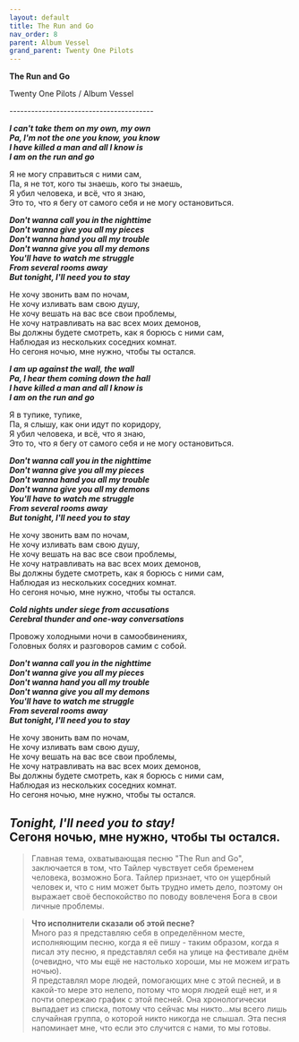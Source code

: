 ```yaml
---  
layout: default  
title: The Run and Go  
nav_order: 8  
parent: Album Vessel  
grand_parent: Twenty One Pilots  
---  
```


**The Run and Go**
<p>
Twenty One Pilots / Album Vessel
</p>  
----------------------------------------

**_I can't take them on my own, my own  
Pa, I'm not the one you know, you know  
I have killed a man and all I know is  
I am on the run and go_**   

Я не могу справиться с ними сам,  
Па, я не тот, кого ты знаешь, кого ты знаешь,  
Я убил человека, и всё, что я знаю,  
Это то, что я бегу от самого себя и не могу остановиться.

**_Don't wanna call you in the nighttime  
Don't wanna give you all my pieces  
Don't wanna hand you all my trouble  
Don't wanna give you all my demons  
You'll have to watch me struggle  
From several rooms away  
But tonight, I'll need you to stay_**  

Не хочу звонить вам по ночам,  
Не хочу изливать вам свою душу,  
Не хочу вешать на вас все свои проблемы,  
Не хочу натравливать на вас всех моих демонов,  
Вы должны будете смотреть, как я борюсь с ними сам,  
Наблюдая из нескольких соседних комнат.  
Но сегоня ночью, мне нужно, чтобы ты остался.  

**_I am up against the wall, the wall  
Pa, I hear them coming down the hall  
I have killed a man and all I know is  
I am on the run and go_**  

Я в тупике, тупике,  
Па, я слышу, как они идут по коридору,  
Я убил человека, и всё, что я знаю,  
Это то, что я бегу от самого себя и не могу остановиться.

**_Don't wanna call you in the nighttime  
Don't wanna give you all my pieces  
Don't wanna hand you all my trouble  
Don't wanna give you all my demons  
You'll have to watch me struggle  
From several rooms away  
But tonight, I'll need you to stay_**  

Не хочу звонить вам по ночам,  
Не хочу изливать вам свою душу,  
Не хочу вешать на вас все свои проблемы,  
Не хочу натравливать на вас всех моих демонов,  
Вы должны будете смотреть, как я борюсь с ними сам,  
Наблюдая из нескольких соседних комнат.  
Но сегоня ночью, мне нужно, чтобы ты остался.  

**_Cold nights under siege from accusations  
Cerebral thunder and one-way conversations_**  

Провожу холодными ночи в самообвинениях,  
Головных болях и разговоров самим с собой.  

**_Don't wanna call you in the nighttime  
Don't wanna give you all my pieces  
Don't wanna hand you all my trouble  
Don't wanna give you all my demons  
You'll have to watch me struggle  
From several rooms away  
But tonight, I'll need you to stay_**  

Не хочу звонить вам по ночам,  
Не хочу изливать вам свою душу,  
Не хочу вешать на вас все свои проблемы,  
Не хочу натравливать на вас всех моих демонов,  
Вы должны будете смотреть, как я борюсь с ними сам,  
Наблюдая из нескольких соседних комнат.  
Но сегоня ночью, мне нужно, чтобы ты остался.  

**_Tonight, I'll need you to stay!_**  
Сегоня ночью, мне нужно, чтобы ты остался.  
------------------------------------------------

> Главная тема, охватывающая песню "The Run and Go", заключается в том, что Тайлер чувствует себя бременем человека, возможно Бога. Тайлер признает, что он ущербный человек и, что с ним может быть трудно иметь дело, поэтому он выражает своё беспокойство по поводу вовлеченя Бога в свои личные проблемы.  

> **Что исполнители сказали об этой песне?**  
Много раз я представляю себя в определённом месте, исполняющим песню, когда я её пишу - таким образом, когда я писал эту песню, я представлял себя на улице на фестивале днём (очевидно, что мы ещё не настолько хороши, мы не можем играть ночью).  
Я представлял море людей, помогающих мне с этой песней, и в какой-то мере это нелепо, потому что моря людей ещё нет, и я почти опережаю график с этой песней. Она хронологически выпадает из списка, потому что сейчас мы никто...мы всего лишь случайная группа, о которой никто никогда не слышал. Эта песня напоминает мне, что если это случится с нами, то мы готовы.
